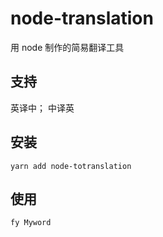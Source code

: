 # node-translation
用 node 制作的简易翻译工具
## 支持
英译中； 中译英
## 安装
`yarn add node-totranslation`
## 使用
`fy Myword`